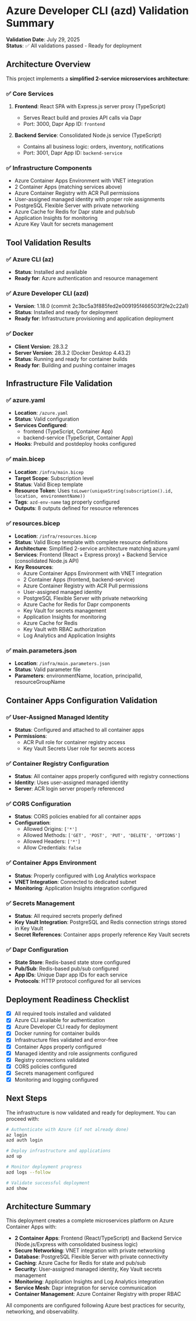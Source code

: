 # Azure Developer CLI (azd) Validation Summary

**Validation Date**: July 29, 2025  
**Status**: ✅ All validations passed - Ready for deployment

## Architecture Overview

This project implements a **simplified 2-service microservices architecture**:

### ✅ Core Services
1. **Frontend**: React SPA with Express.js server proxy (TypeScript)
   - Serves React build and proxies API calls via Dapr
   - Port: 3000, Dapr App ID: `frontend`

2. **Backend Service**: Consolidated Node.js service (TypeScript)
   - Contains all business logic: orders, inventory, notifications
   - Port: 3001, Dapr App ID: `backend-service`

### ✅ Infrastructure Components
- Azure Container Apps Environment with VNET integration
- 2 Container Apps (matching services above)
- Azure Container Registry with ACR Pull permissions
- User-assigned managed identity with proper role assignments
- PostgreSQL Flexible Server with private networking
- Azure Cache for Redis for Dapr state and pub/sub
- Application Insights for monitoring
- Azure Key Vault for secrets management

## Tool Validation Results

### ✅ Azure CLI (az)
- **Status**: Installed and available
- **Ready for**: Azure authentication and resource management

### ✅ Azure Developer CLI (azd)  
- **Version**: 1.18.0 (commit 2c3bc5a3f885fed2e009195f466503f2fe2c22a1)
- **Status**: Installed and ready for deployment
- **Ready for**: Infrastructure provisioning and application deployment

### ✅ Docker
- **Client Version**: 28.3.2
- **Server Version**: 28.3.2 (Docker Desktop 4.43.2)
- **Status**: Running and ready for container builds
- **Ready for**: Building and pushing container images

## Infrastructure File Validation

### ✅ azure.yaml
- **Location**: `/azure.yaml`
- **Status**: Valid configuration
- **Services Configured**: 
  - frontend (TypeScript, Container App)
  - backend-service (TypeScript, Container App)
- **Hooks**: Prebuild and postdeploy hooks configured

### ✅ main.bicep
- **Location**: `/infra/main.bicep`
- **Target Scope**: Subscription level
- **Status**: Valid Bicep template
- **Resource Token**: Uses `toLower(uniqueString(subscription().id, location, environmentName))`
- **Tags**: `azd-env-name` tag properly configured
- **Outputs**: 8 outputs defined for resource references

### ✅ resources.bicep  
- **Location**: `/infra/resources.bicep`
- **Status**: Valid Bicep template with complete resource definitions
- **Architecture**: Simplified 2-service architecture matching azure.yaml
- **Services**: Frontend (React + Express proxy) + Backend Service (consolidated Node.js API)
- **Key Resources**:
  - Azure Container Apps Environment with VNET integration
  - 2 Container Apps (frontend, backend-service)
  - Azure Container Registry with ACR Pull permissions
  - User-assigned managed identity
  - PostgreSQL Flexible Server with private networking
  - Azure Cache for Redis for Dapr components
  - Key Vault for secrets management
  - Application Insights for monitoring
  - Azure Cache for Redis
  - Key Vault with RBAC authorization
  - Log Analytics and Application Insights

### ✅ main.parameters.json
- **Location**: `/infra/main.parameters.json`
- **Status**: Valid parameter file
- **Parameters**: environmentName, location, principalId, resourceGroupName

## Container Apps Configuration Validation

### ✅ User-Assigned Managed Identity
- **Status**: Configured and attached to all container apps
- **Permissions**: 
  - ACR Pull role for container registry access
  - Key Vault Secrets User role for secrets access

### ✅ Container Registry Configuration  
- **Status**: All container apps properly configured with registry connections
- **Identity**: Uses user-assigned managed identity
- **Server**: ACR login server properly referenced

### ✅ CORS Configuration
- **Status**: CORS policies enabled for all container apps
- **Configuration**: 
  - Allowed Origins: `['*']`
  - Allowed Methods: `['GET', 'POST', 'PUT', 'DELETE', 'OPTIONS']`
  - Allowed Headers: `['*']`
  - Allow Credentials: `false`

### ✅ Container Apps Environment
- **Status**: Properly configured with Log Analytics workspace
- **VNET Integration**: Connected to dedicated subnet
- **Monitoring**: Application Insights integration configured

### ✅ Secrets Management
- **Status**: All required secrets properly defined
- **Key Vault Integration**: PostgreSQL and Redis connection strings stored in Key Vault
- **Secret References**: Container apps properly reference Key Vault secrets

### ✅ Dapr Configuration
- **State Store**: Redis-based state store configured
- **Pub/Sub**: Redis-based pub/sub configured  
- **App IDs**: Unique Dapr app IDs for each service
- **Protocols**: HTTP protocol configured for all services

## Deployment Readiness Checklist

- [x] All required tools installed and validated
- [x] Azure CLI available for authentication
- [x] Azure Developer CLI ready for deployment
- [x] Docker running for container builds
- [x] Infrastructure files validated and error-free
- [x] Container Apps properly configured
- [x] Managed identity and role assignments configured
- [x] Registry connections validated
- [x] CORS policies configured
- [x] Secrets management configured
- [x] Monitoring and logging configured

## Next Steps

The infrastructure is now validated and ready for deployment. You can proceed with:

```bash
# Authenticate with Azure (if not already done)
az login
azd auth login

# Deploy infrastructure and applications
azd up

# Monitor deployment progress
azd logs --follow

# Validate successful deployment
azd show
```

## Architecture Summary

This deployment creates a complete microservices platform on Azure Container Apps with:

- **2 Container Apps**: Frontend (React/TypeScript) and Backend Service (Node.js/Express with consolidated business logic)
- **Secure Networking**: VNET integration with private networking
- **Database**: PostgreSQL Flexible Server with private connectivity
- **Caching**: Azure Cache for Redis for state and pub/sub
- **Security**: User-assigned managed identity, Key Vault secrets management
- **Monitoring**: Application Insights and Log Analytics integration
- **Service Mesh**: Dapr integration for service communication
- **Container Management**: Azure Container Registry with proper RBAC

All components are configured following Azure best practices for security, networking, and observability.
